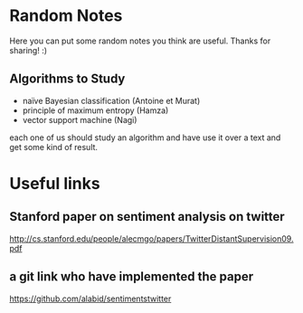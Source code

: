 # Random Notes
Here you can put some random notes you think are useful.
Thanks for sharing! :)


## Algorithms to Study
* naïve Bayesian classification (Antoine et Murat)
* principle of maximum entropy (Hamza)
* vector support machine (Nagi)

each one of us should study an algorithm and have use it over a text 
and get some kind of result.
# Useful links
## Stanford paper on sentiment analysis on twitter
http://cs.stanford.edu/people/alecmgo/papers/TwitterDistantSupervision09.pdf
## a git link who have implemented the paper
https://github.com/alabid/sentimentstwitter
